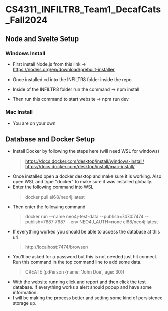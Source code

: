 # CS4311_INFILTR8_Team1_DecafCats_Fall2024

## Node and Svelte Setup

### Windows Install
- First install Node.js from this link -> https://nodejs.org/en/download/prebuilt-installer

- Once installed cd into the INFILTR8 folder inside the repo

- Inside of the INFILTR8 folder run the command -> npm install

- Then run this command to start website -> npm run dev

### Mac Install
- You are on your own

## Database and Docker Setup
- Install Docker by following the steps here (will need WSL for windows)
	> https://docs.docker.com/desktop/install/windows-install/
	> https://docs.docker.com/desktop/install/mac-install/
- Once installed open a docker desktop and make sure it is working. Also open WSL and type "docker" to make sure it was installed globally. 
- Enter the following command into WSL
	> docker pull el68/neo4j:latest
- Then enter the following command
	> docker run --name neo4j-test-data --publish=7474:7474 --publish=7687:7687 --env NEO4J_AUTH=none el68/neo4j:latest
- If everything worked you should be able to access the database at this url.
	> http://localhost:7474/browser/
- You'll be asked for a password but this is not needed just hit connect. Run this command in the top command line to add some data.
	> CREATE (p:Person {name: 'John Doe', age: 30})
- With the website running click and report and then click the test database. If everything works a alert should popup and have some information.
- I will be making the process better and setting some kind of persistence storage up.